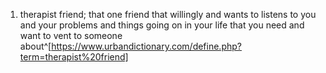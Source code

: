 1. therapist friend; that one friend that willingly and wants to listens to you and your problems and things going on in your life that you need and want to vent to someone about^[https://www.urbandictionary.com/define.php?term=therapist%20friend]